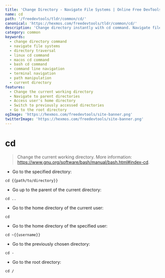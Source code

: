 ```yaml
---
title: 'Change Directory - Navigate File Systems | Online Free DevTools by Hexmos'
name: cd
path: '/freedevtools/tldr/common/cd/'
canonical: 'https://hexmos.com/freedevtools/tldr/common/cd/'
description: 'Change directory instantly with cd command. Navigate file systems and access different directories easily. Free online tool, no registration required.'
category: common
keywords:
  - change directory command
  - navigate file systems
  - directory traversal
  - linux cd command
  - macos cd command
  - bash cd command
  - command line navigation
  - terminal navigation
  - path manipulation
  - current directory
features:
  - Change the current working directory
  - Navigate to parent directories
  - Access user's home directory
  - Switch to previously accessed directories
  - Go to the root directory
ogImage: 'https://hexmos.com/freedevtools/site-banner.png'
twitterImage: 'https://hexmos.com/freedevtools/site-banner.png'
---
```


# cd

> Change the current working directory.
> More information: <https://www.gnu.org/software/bash/manual/bash.html#index-cd>.

- Go to the specified directory:

`cd {{path/to/directory}}`

- Go up to the parent of the current directory:

`cd ..`

- Go to the home directory of the current user:

`cd`

- Go to the home directory of the specified user:

`cd ~{{username}}`

- Go to the previously chosen directory:

`cd -`

- Go to the root directory:

`cd /`
